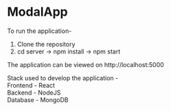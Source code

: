 # ModalApp
To run the application-
1. Clone the repository
2. cd server -> npm install -> npm start

The application can be viewed on http://localhost:5000

Stack used to develop the application - <br>
Frontend - React <br>
Backend - NodeJS<br>
Database - MongoDB
